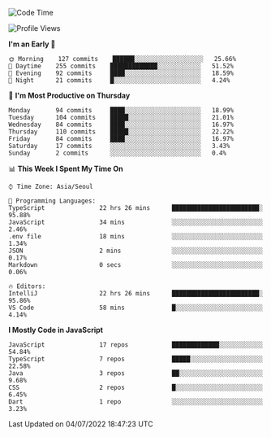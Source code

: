 <!--START_SECTION:waka-->
![Code Time](http://img.shields.io/badge/Code%20Time-0%20secs-blue)

![Profile Views](http://img.shields.io/badge/Profile%20Views-0-blue)

**I'm an Early 🐤** 

```text
🌞 Morning    127 commits    ██████░░░░░░░░░░░░░░░░░░░   25.66% 
🌆 Daytime    255 commits    █████████████░░░░░░░░░░░░   51.52% 
🌃 Evening    92 commits     ████░░░░░░░░░░░░░░░░░░░░░   18.59% 
🌙 Night      21 commits     █░░░░░░░░░░░░░░░░░░░░░░░░   4.24%

```
📅 **I'm Most Productive on Thursday** 

```text
Monday       94 commits     ████░░░░░░░░░░░░░░░░░░░░░   18.99% 
Tuesday      104 commits    █████░░░░░░░░░░░░░░░░░░░░   21.01% 
Wednesday    84 commits     ████░░░░░░░░░░░░░░░░░░░░░   16.97% 
Thursday     110 commits    █████░░░░░░░░░░░░░░░░░░░░   22.22% 
Friday       84 commits     ████░░░░░░░░░░░░░░░░░░░░░   16.97% 
Saturday     17 commits     ░░░░░░░░░░░░░░░░░░░░░░░░░   3.43% 
Sunday       2 commits      ░░░░░░░░░░░░░░░░░░░░░░░░░   0.4%

```


📊 **This Week I Spent My Time On** 

```text
⌚︎ Time Zone: Asia/Seoul

💬 Programming Languages: 
TypeScript               22 hrs 26 mins      ████████████████████████░   95.88% 
JavaScript               34 mins             ░░░░░░░░░░░░░░░░░░░░░░░░░   2.46% 
.env file                18 mins             ░░░░░░░░░░░░░░░░░░░░░░░░░   1.34% 
JSON                     2 mins              ░░░░░░░░░░░░░░░░░░░░░░░░░   0.17% 
Markdown                 0 secs              ░░░░░░░░░░░░░░░░░░░░░░░░░   0.06%

🔥 Editors: 
IntelliJ                 22 hrs 26 mins      ████████████████████████░   95.86% 
VS Code                  58 mins             █░░░░░░░░░░░░░░░░░░░░░░░░   4.14%

```

**I Mostly Code in JavaScript** 

```text
JavaScript               17 repos            █████████████░░░░░░░░░░░░   54.84% 
TypeScript               7 repos             █████░░░░░░░░░░░░░░░░░░░░   22.58% 
Java                     3 repos             ██░░░░░░░░░░░░░░░░░░░░░░░   9.68% 
CSS                      2 repos             █░░░░░░░░░░░░░░░░░░░░░░░░   6.45% 
Dart                     1 repo              ░░░░░░░░░░░░░░░░░░░░░░░░░   3.23%

```



 Last Updated on 04/07/2022 18:47:23 UTC
<!--END_SECTION:waka-->
